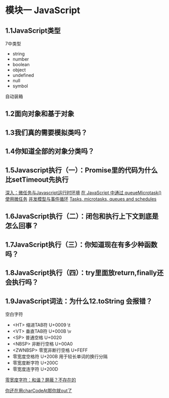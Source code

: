 
# 模块一 JavaScript

## 1.1JavaScript类型
7中类型
* string
* number
* boolean
* object
* undefined
* null
* symbol

自动装箱


## 1.2面向对象和基于对象

## 1.3我们真的需要模拟类吗？

## 1.4你知道全部的对象分类吗？

## 1.5Javascript执行（一）：Promise里的代码为什么比setTimeout先执行

[深入：微任务与Javascript运行时环境](https://developer.mozilla.org/zh-CN/docs/Web/API/HTML_DOM_API/Microtask_guide/In_depth)
[在 JavaScript 中通过 queueMicrotask() 使用微任务](https://developer.mozilla.org/zh-CN/docs/Web/API/HTML_DOM_API/Microtask_guide)
[并发模型与事件循环](https://developer.mozilla.org/zh-CN/docs/Web/JavaScript/EventLoop)
[Tasks, microtasks, queues and schedules](https://jakearchibald.com/2015/tasks-microtasks-queues-and-schedules/)

## 1.6JavaScript执行（二）：闭包和执行上下文到底是怎么回事？


## 1.7JavaScript执行（三）：你知道现在有多少种函数吗？


## 1.8JavaScript执行（四）：try里面放return,finally还会执行吗？


## 1.9JavaScript词法：为什么12.toString 会报错？

空白字符
* \<HT> 缩进TAB符 U+0009 \t
* \<VT> 垂直TAB符 U+000B \v
* \<SP> 普通空格  U+0020 
* \<NBSP> 非断行空格 U+00A0
* \<ZWNBSP> 零宽非断行空格 U+FEFF
*   零宽度空格符 U+200B 用于较长单词的换行分隔
*   零宽度断字符 U+200C
*   零宽度连字符 U+200D


[零宽度字符：和谐？屏蔽？不存在的](https://juejin.im/post/6844903669192720391)

[你还在用charCodeAt那你就out了](https://github.com/akira-cn/FE_You_dont_know/issues/4)